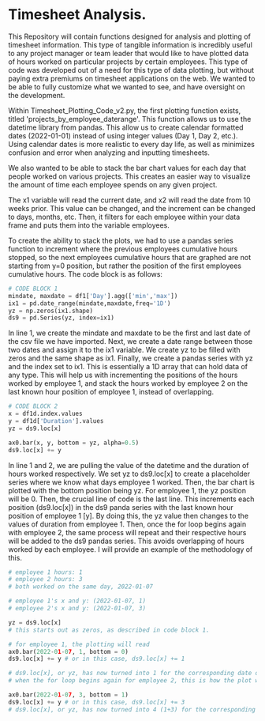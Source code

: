 # Timesheet Analysis.

This Repository will contain functions designed for analysis and plotting of timesheet information. This type of tangible information is incredibly useful to any project manager or team leader that would like to have plotted data of hours worked on particular projects by certain employees. This type of code was developed out of a need for this type of data plotting, but without paying extra premiums on timesheet applications on the web. We wanted to be able to fully customize what we wanted to see, and have oversight on the development.

Within Timesheet_Plotting_Code_v2.py, the first plotting function exists, titled 'projects_by_employee_daterange'. This function allows us to use the datetime library from pandas. This allow us to create calendar formatted dates (2022-01-01) instead of using integer values (Day 1, Day 2, etc.). Using calendar dates is more realistic to every day life, as well as minimizes confusion and error when analyzing and inputting timesheets.

We also wanted to be able to stack the bar chart values for each day that people worked on various projects. This creates an easier way to visualize the amount of time each employee spends on any given project.

The x1 variable will read the current date, and x2 will read the date from 10 weeks prior. This value can be changed, and the increment can be changed to days, months, etc. Then, it filters for each employee within your data frame and puts them into the variable employees. 

To create the ability to stack the plots, we had to use a pandas series function to increment where the previous employees cumulative hours stopped, so the next employees cumulative hours that are graphed are not starting from y=0 position, but rather the position of the first employees cumulative hours. The code block is as follows:

```python
# CODE BLOCK 1
mindate, maxdate = df1['Day'].agg(['min','max'])
ix1 = pd.date_range(mindate,maxdate,freq='1D')
yz = np.zeros(ix1.shape)
ds9 = pd.Series(yz, index=ix1)
```

In line 1, we create the mindate and maxdate to be the first and last date of the csv file we have imported. Next, we create a date range between those two dates and assign it to the ix1 variable. We create yz to be filled with zeros and the same shape as ix1. Finally, we create a pandas series with yz and the index set to ix1. This is essentially a 1D array that can hold data of any type. This will help us with incrementing the positions of the hours worked by employee 1, and stack the hours worked by employee 2 on the last known hour position of employee 1, instead of overlapping.

```python
# CODE BLOCK 2
x = df1d.index.values
y = df1d['Duration'].values 
yz = ds9.loc[x]

ax0.bar(x, y, bottom = yz, alpha=0.5)
ds9.loc[x] += y
```

In line 1 and 2, we are pulling the value of the datetime and the duration of hours worked respectively. We set yz to ds9.loc[x] to create a placeholder series where we know what days employee 1 worked. Then, the bar chart is plotted with the bottom position being yz. For employee 1, the yz position will be 0. Then, the crucial line of code is the last line. This increments each position (ds9.loc[x]) in the ds9 panda series with the last known hour position of employee 1 [y]. By doing this, the yz value then changes to the values of duration from employee 1. Then, once the for loop begins again with employee 2, the same process will repeat and their respective hours will be added to the ds9 pandas series. This avoids overlapping of hours worked by each employee. I will provide an example of the methodology of this.

``` python
# employee 1 hours: 1
# employee 2 hours: 3 
# both worked on the same day, 2022-01-07

# employee 1's x and y: (2022-01-07, 1)
# employee 2's x and y: (2022-01-07, 3)

yz = ds9.loc[x]
# this starts out as zeros, as described in code block 1.

# for employee 1, the plotting will read
ax0.bar(2022-01-07, 1, bottom = 0)
ds9.loc[x] += y # or in this case, ds9.loc[x] += 1

# ds9.loc[x], or yz, has now turned into 1 for the corresponding date of 2022-01-07.
# when the for loop begins again for employee 2, this is how the plot will read

ax0.bar(2022-01-07, 3, bottom = 1)
ds9.loc[x] += y # or in this case, ds9.loc[x] += 3
# ds9.loc[x], or yz, has now turned into 4 (1+3) for the corresponding date of 2022-01-07.
```
